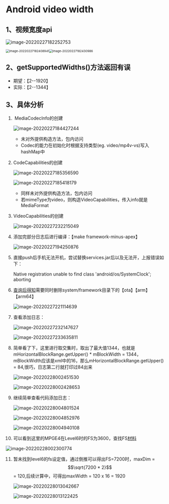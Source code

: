 # Android video width

## 1、视频宽度api

![image-20220227182252753](VideoWidth.assets/image-20220227182252753.png)

<img src="VideoWidth.assets/image-20220227182408941.png" alt="image-20220227182408941" style="zoom: 67%;" /><img src="VideoWidth.assets/image-20220227182430986.png" alt="image-20220227182430986" style="zoom: 67%;" />

## 2、getSupportedWidths()方法返回有误

- 期望：【2--1920】
- 实际：【2--1344】

## 3、具体分析

1. ​	MediaCodecInfo的创建

   ![image-20220227184427244](VideoWidth.assets/image-20220227184427244.png)

   - 未对外提供构造方法，包内访问
   - Codec的能力在初始化时根据支持类型(eg. video/mp4v-vs)写入hashMap中

2. CodeCapabilities的创建

   ![image-20220227185356590](VideoWidth.assets/image-20220227185356590.png)

   ![image-20220227185418179](VideoWidth.assets/image-20220227185418179.png)

   - 同样未对外提供构造方法，包内访问
   - 若mimeType为video，则构造VideoCapabilities，传入info就是MediaFormat

3. VideoCapabilities的创建

   ![image-20220227232215049](VideoWidth.assets/image-20220227232215049.png)

4. 添加完部分日志后进行编译：【make framework-minus-apex】

   ![image-20220227194250876](VideoWidth.assets/image-20220227194250876.png)
   
5. 直接push后手机无法开机，尝试替换services.jar后以及无法开，上报错误如下：

   Native registration unable to find class 'android/os/SystemClock'; aborting

6. [查询后得知](https://blog.csdn.net/superlee1125/article/details/115491698)需要同时删除system/framework目录下的【ota】【arm】【arm64】

   ![image-20220227221114639](VideoWidth.assets/image-20220227221114639.png)

7. 查看添加日志：

   ![image-20220227232147627](VideoWidth.assets/image-20220227232147627.png)

   ![image-20220227233635811](VideoWidth.assets/image-20220227233635811.png)

8. 简单看了下，这里进行取交集时，取出了最大值1344，也就是mHorizontalBlockRange.getUpper() * mBlockWidth = 1344，mBlockWidth应该是xml中的16，那么mHorizontalBlockRange.getUpper() = 84,很巧，日志第二行就打印过84出来

   ![image-20220228002451530](VideoWidth.assets/image-20220228002451530.png)

   ![image-20220228002428653](VideoWidth.assets/image-20220228002428653.png)

9. 继续简单查看代码添加日志：

   ![image-20220228004801524](VideoWidth.assets/image-20220228004801524.png)

   ![image-20220228004852976](VideoWidth.assets/image-20220228004852976.png)

   ![image-20220228004940108](VideoWidth.assets/image-20220228004940108.png)

10. 可以看到这里的MPGE4在Level6时的FS为3600，查找FS[材料](![image-20220228005136179](VideoWidth.assets/image-20220228005136179.png))

   ![image-20220228002300774](VideoWidth.assets/image-20220228002300774.png)

11. 暂未找到level6的fs设定值，通过倒推可以得出FS=7200时，maxDim = $$\sqrt{7200 * 2}$$  = 120,后续计算中，可得出maxWidth = 120 x 16 = 1920

    ![image-20220228013042667](VideoWidth.assets/image-20220228013042667.png)

    ![image-20220228013122425](VideoWidth.assets/image-20220228013122425.png)

    